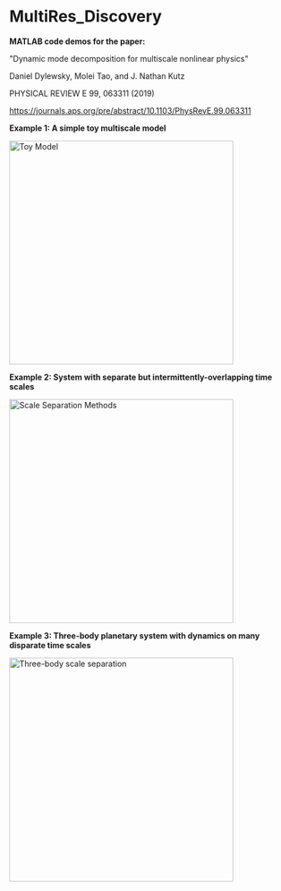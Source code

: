 # MultiRes_Discovery

**MATLAB code demos for the paper:**

"Dynamic mode decomposition for multiscale nonlinear physics"

Daniel Dylewsky, Molei Tao, and J. Nathan Kutz

PHYSICAL REVIEW E 99, 063311 (2019)

https://journals.aps.org/pre/abstract/10.1103/PhysRevE.99.063311

**Example 1: A simple toy multiscale model**

<img src="https://i.imgur.com/dyuyVLl.png" alt="Toy Model" width="400"/>

**Example 2: System with separate but intermittently-overlapping time scales**

<img src="https://i.imgur.com/AiFz4Uy.png" alt="Scale Separation Methods" width="400"/>

**Example 3: Three-body planetary system with dynamics on many disparate time scales**

<img src="https://i.imgur.com/HWGC8R2.png" alt="Three-body scale separation" width="400"/>
